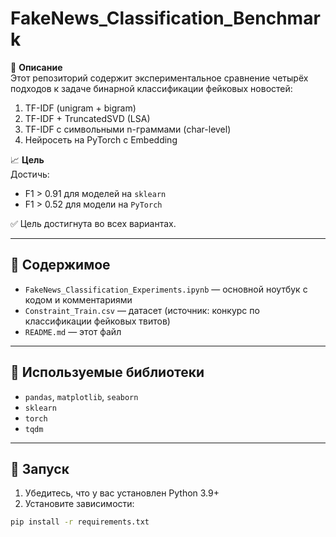 # FakeNews_Classification_Benchmark

📌 **Описание**  
Этот репозиторий содержит экспериментальное сравнение четырёх подходов к задаче бинарной классификации фейковых новостей:

1. TF-IDF (unigram + bigram)
2. TF-IDF + TruncatedSVD (LSA)
3. TF-IDF с символьными n-граммами (char-level)
4. Нейросеть на PyTorch с Embedding

📈 **Цель**  
Достичь:
- F1 > 0.91 для моделей на `sklearn`
- F1 > 0.52 для модели на `PyTorch`

✅ Цель достигнута во всех вариантах.

---

## 📁 Содержимое

- `FakeNews_Classification_Experiments.ipynb` — основной ноутбук с кодом и комментариями
- `Constraint_Train.csv` — датасет (источник: конкурс по классификации фейковых твитов)
- `README.md` — этот файл

---

## 🧪 Используемые библиотеки

- `pandas`, `matplotlib`, `seaborn`
- `sklearn`
- `torch`
- `tqdm`

---

## 🚀 Запуск

1. Убедитесь, что у вас установлен Python 3.9+
2. Установите зависимости:
```bash
pip install -r requirements.txt
